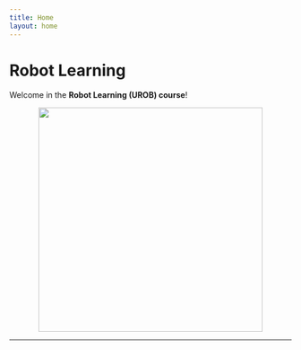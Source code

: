 ```yaml
---
title: Home
layout: home
---
```


# Robot Learning

Welcome in the **Robot Learning (UROB) course**!

<div align="center">
    <img src="{{ site.baseurl }}/assets/images/kz_halloween_lecturer.png" width="400px" />
    <hr>
</div>


